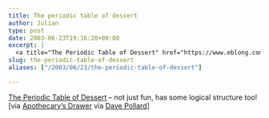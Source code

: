 ```yaml
---
title: The periodic table of dessert
author: Julian
type: post
date: 2003-06-23T19:16:20+00:00
excerpt: |
  <a title="The Periodic Table of Dessert" href="https://www.eblong.com/zarf/periodic/index.html">The Periodic Table of Dessert</a> - not just fun, has some logical structure too! [via <a href="https://www.raygirvan.co.uk/apoth/thought.htm">Apothecary's Drawer</a>]
slug: the-periodic-table-of-dessert 
aliases: ["/2003/06/23/the-periodic-table-of-dessert"]

---
```

[The Periodic Table of Dessert][1] &#8211; not just fun, has some logical structure too! [via [Apothecary&#8217;s Drawer][2] via [Dave Pollard][3]]

 [1]: https://www.eblong.com/zarf/periodic/index.html "The Periodic Table of Dessert"
 [2]: https://www.raygirvan.co.uk/apoth/thought.htm
 [3]: https://blogs.salon.com/0002007/